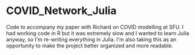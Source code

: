 # COVID_Network_Julia

Code to accompany my paper with Richard on COVID modelling at SFU. I had working code in R but it was extremely slow and I wanted to learn Julia anyway, so I'm re-writing everything in Julia. I'm also taking this as an opportunity to make the project better organized and more readable.
